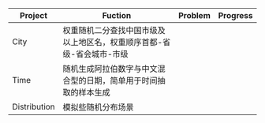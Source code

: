 Project     |  Fuction   |  Problem  | Progress
----         |   -----------     |   -----------   |   ----------- 
City |   权重随机二分查找中国市级及以上地区名，权重顺序首都-省级-省会城市-市级     |      |
Time |   随机生成阿拉伯数字与中文混合型的日期，简单用于时间抽取的样本生成     |      |
Distribution  |   模拟些随机分布场景     |      |